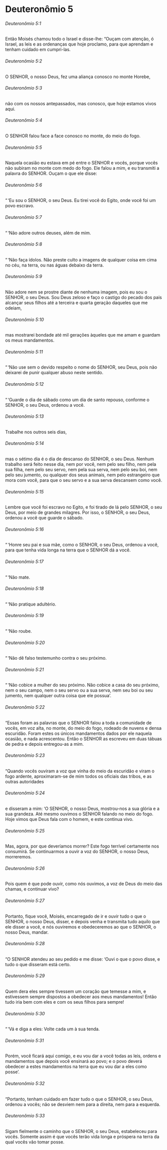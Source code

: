 # Deuteronômio 5

###### Deuteronômio 5:1

Então Moisés chamou todo o Israel e disse-lhe: “Ouçam com atenção, ó Israel, as leis e as ordenanças que hoje proclamo, para que aprendam e tenham cuidado em cumpri-las.

###### Deuteronômio 5:2

O SENHOR, o nosso Deus, fez uma aliança conosco no monte Horebe,

###### Deuteronômio 5:3

não com os nossos antepassados, mas conosco, que hoje estamos vivos aqui.

###### Deuteronômio 5:4

O SENHOR falou face a face conosco no monte, do meio do fogo.

###### Deuteronômio 5:5

Naquela ocasião eu estava em pé entre o SENHOR e vocês, porque vocês não subiram no monte com medo do fogo. Ele falou a mim, e eu transmiti a palavra do SENHOR. Ouçam o que ele disse:

###### Deuteronômio 5:6

“ ‘Eu sou o SENHOR, o seu Deus. Eu tirei você do Egito, onde você foi um povo escravo.

###### Deuteronômio 5:7

“ ‘Não adore outros deuses, além de mim.

###### Deuteronômio 5:8

“ ‘Não faça ídolos. Não preste culto a imagens de qualquer coisa em cima no céu, na terra, ou nas águas debaixo da terra.

###### Deuteronômio 5:9

Não adore nem se prostre diante de nenhuma imagem, pois eu sou o SENHOR, o seu Deus. Sou Deus zeloso e faço o castigo do pecado dos pais alcançar seus filhos até a terceira e quarta geração daqueles que me odeiam,

###### Deuteronômio 5:10

mas mostrarei bondade até mil gerações àqueles que me amam e guardam os meus mandamentos.

###### Deuteronômio 5:11

“ ‘Não use sem o devido respeito o nome do SENHOR, seu Deus, pois não deixarei de punir qualquer abuso neste sentido.

###### Deuteronômio 5:12

“ ‘Guarde o dia de sábado como um dia de santo repouso, conforme o SENHOR, o seu Deus, ordenou a você.

###### Deuteronômio 5:13

Trabalhe nos outros seis dias,

###### Deuteronômio 5:14

mas o sétimo dia é o dia de descanso do SENHOR, o seu Deus. Nenhum trabalho será feito nesse dia, nem por você, nem pelo seu filho, nem pela sua filha, nem pelo seu servo, nem pela sua serva, nem pelo seu boi, nem pelo seu jumento, ou qualquer dos seus animais, nem pelo estrangeiro que mora com você, para que o seu servo e a sua serva descansem como você.

###### Deuteronômio 5:15

Lembre que você foi escravo no Egito, e foi tirado de lá pelo SENHOR, o seu Deus, por meio de grandes milagres. Por isso, o SENHOR, o seu Deus, ordenou a você que guarde o sábado.

###### Deuteronômio 5:16

“ ‘Honre seu pai e sua mãe, como o SENHOR, o seu Deus, ordenou a você, para que tenha vida longa na terra que o SENHOR dá a você.

###### Deuteronômio 5:17

“ ‘Não mate.

###### Deuteronômio 5:18

“ ‘Não pratique adultério.

###### Deuteronômio 5:19

“ ‘Não roube.

###### Deuteronômio 5:20

“ ‘Não dê falso testemunho contra o seu próximo.

###### Deuteronômio 5:21

“ ‘Não cobice a mulher do seu próximo. Não cobice a casa do seu próximo, nem o seu campo, nem o seu servo ou a sua serva, nem seu boi ou seu jumento, nem qualquer outra coisa que ele possua’.

###### Deuteronômio 5:22

“Essas foram as palavras que o SENHOR falou a toda a comunidade de vocês, em voz alta, no monte, do meio do fogo, rodeado de nuvens e densa escuridão. Foram estes os únicos mandamentos dados por ele naquela ocasião, e nada acrescentou. Então o SENHOR as escreveu em duas tábuas de pedra e depois entregou-as a mim.

###### Deuteronômio 5:23

“Quando vocês ouviram a voz que vinha do meio da escuridão e viram o fogo ardente, aproximaram-se de mim todos os oficiais das tribos, e as outras autoridades

###### Deuteronômio 5:24

e disseram a mim: ‘O SENHOR, o nosso Deus, mostrou-nos a sua glória e a sua grandeza. Até mesmo ouvimos o SENHOR falando no meio do fogo. Hoje vimos que Deus fala com o homem, e este continua vivo.

###### Deuteronômio 5:25

Mas, agora, por que deveríamos morrer? Este fogo terrível certamente nos consumirá. Se continuarmos a ouvir a voz do SENHOR, o nosso Deus, morreremos.

###### Deuteronômio 5:26

Pois quem é que pode ouvir, como nós ouvimos, a voz de Deus do meio das chamas, e continuar vivo?

###### Deuteronômio 5:27

Portanto, fique você, Moisés, encarregado de ir e ouvir tudo o que o SENHOR, o nosso Deus, disser, e depois venha e transmita tudo aquilo que ele disser a você, e nós ouviremos e obedeceremos ao que o SENHOR, o nosso Deus, mandar.

###### Deuteronômio 5:28

“O SENHOR atendeu ao seu pedido e me disse: ‘Ouvi o que o povo disse, e tudo o que disseram está certo.

###### Deuteronômio 5:29

Quem dera eles sempre tivessem um coração que temesse a mim, e estivessem sempre dispostos a obedecer aos meus mandamentos! Então tudo iria bem com eles e com os seus filhos para sempre!

###### Deuteronômio 5:30

“ ‘Vá e diga a eles: Volte cada um à sua tenda.

###### Deuteronômio 5:31

Porém, você ficará aqui comigo, e eu vou dar a você todas as leis, ordens e mandamentos que depois você ensinará ao povo; e o povo deverá obedecer a estes mandamentos na terra que eu vou dar a eles como posse’.

###### Deuteronômio 5:32

“Portanto, tenham cuidado em fazer tudo o que o SENHOR, o seu Deus, ordenou a vocês; não se desviem nem para a direita, nem para a esquerda.

###### Deuteronômio 5:33

Sigam fielmente o caminho que o SENHOR, o seu Deus, estabeleceu para vocês. Somente assim é que vocês terão vida longa e próspera na terra da qual vocês vão tomar posse.

